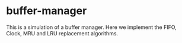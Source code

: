 # buffer-manager

This is a simulation of a buffer manager. Here we implement the FIFO, Clock, MRU and LRU replacement algorithms.
